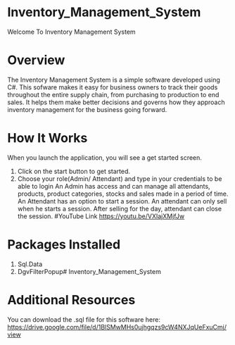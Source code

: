 # Inventory_Management_System
Welcome To Inventory Management System

# Overview
The Inventory Management System is a simple software developed using C#. This sofware makes it easy for business owners to track their goods throughout the entire supply chain,
from purchasing to production to end sales. It helps them make better decisions and governs how they approach inventory management for the business going forward. 

# How It Works
When you launch the application, you will see a get started screen.
1. Click on the start button to get started.
2. Choose your role(Admin/ Attendant) and type in your credentials to be able to login
An Admin has access and can manage all attendants, products, product categories, stocks and sales made in a period of time.
An Attendant has an option to start a session.
An attendant can only sell when he starts a session.
After selling for the day, attendant can close the session.
#YouTube Link
https://youtu.be/VXIajXMjfJw

# Packages Installed
1. Sql.Data
2. DgvFilterPopup# Inventory_Management_System

# Additional Resources
You can download the .sql file for this software here: https://drive.google.com/file/d/1BlSMwMHs0ujhgqzs9cW4NXJqUeFxuCmj/view
